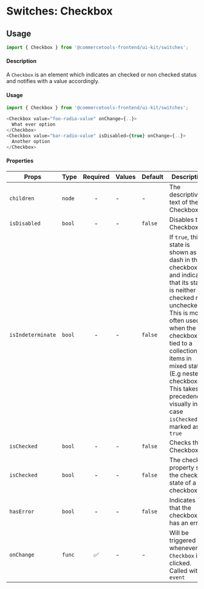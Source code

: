 # Switches: Checkbox

## Usage

```js
import { Checkbox } from '@commercetools-frontend/ui-kit/switches';
```

#### Description

A `Checkbox` is an element which indicates an checked or non checked status and
notifies with a value accordingly.

#### Usage

```js
import { Checkbox } from '@commercetools-frontend/ui-kit/switches';

<Checkbox value="foo-radio-value" onChange={..}>
  What ever option
</Checkbox>
<Checkbox value="bar-radio-value" isDisabled={true} onChange={..}>
  Another option
</Checkbox>
```

#### Properties

| Props             | Type   | Required | Values | Default | Description                                                                                                                                                                                                                                                                                                         |
| ----------------- | ------ | :------: | ------ | ------- | ------------------------------------------------------------------------------------------------------------------------------------------------------------------------------------------------------------------------------------------------------------------------------------------------------------------- |
| `children`        | `node` |    -     | -      | -       | The descriptive text of the Checkbox                                                                                                                                                                                                                                                                                |
| `isDisabled`      | `bool` |    -     | -      | `false` | Disables the Checkbox                                                                                                                                                                                                                                                                                               |
| `isIndeterminate` | `bool` |    -     | -      | `false` | If `true`, this state is shown as a dash in the checkbox, and indicates that its state is neither checked nor unchecked. This is most often used when the checkbox is tied to a collection of items in mixed states (E.g nested checkboxes). This takes precedence visually in case `isChecked` is marked as `true` |
| `isChecked`       | `bool` |    -     | -      | `false` | Checks the Checkbox                                                                                                                                                                                                                                                                                                 |
| `isChecked`       | `bool` |    -     | -      | `false` | The checked property sets the checked state of a checkbox.                                                                                                                                                                                                                                                          |
| `hasError`        | `bool` |    -     | -      | `false` | Indicates that the checkbox has an error                                                                                                                                                                                                                                                                            |
| `onChange`        | `func` |    ✅    | -      | -       | Will be triggered whenever an `Checkbox` is clicked. Called with `event`                                                                                                                                                                                                                                            |

